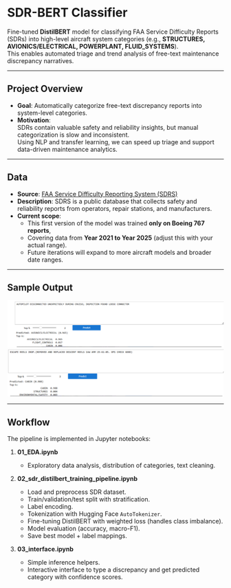 # SDR-BERT Classifier

Fine-tuned **DistilBERT** model for classifying FAA Service Difficulty Reports (SDRs) into high-level aircraft system categories (e.g., **STRUCTURES, AVIONICS/ELECTRICAL, POWERPLANT, FLUID_SYSTEMS**).  
This enables automated triage and trend analysis of free-text maintenance discrepancy narratives.

---

## Project Overview
- **Goal**: Automatically categorize free-text discrepancy reports into system-level categories.
- **Motivation**:  
  SDRs contain valuable safety and reliability insights, but manual categorization is slow and inconsistent.  
  Using NLP and transfer learning, we can speed up triage and support data-driven maintenance analytics.

---

## Data
- **Source**: [FAA Service Difficulty Reporting System (SDRS)](https://sdrs.faa.gov/Query.aspx)  
- **Description**: SDRS is a public database that collects safety and reliability reports from operators, repair stations, and manufacturers.  
- **Current scope**:  
  - This first version of the model was trained **only on Boeing 767 reports**,  
  - Covering data from **Year 2021 to Year 2025** (adjust this with your actual range).  
  - Future iterations will expand to more aircraft models and broader date ranges.

---

## Sample Output
![Interface Screenshot](Screenshot/Screenshot1.png)
![Interface Screenshot](Screenshot/Screenshot2.png)

---

## Workflow
The pipeline is implemented in Jupyter notebooks:

1. **01_EDA.ipynb**  
   - Exploratory data analysis, distribution of categories, text cleaning.

2. **02_sdr_distilbert_training_pipeline.ipynb**  
   - Load and preprocess SDR dataset.  
   - Train/validation/test split with stratification.  
   - Label encoding.  
   - Tokenization with Hugging Face `AutoTokenizer`.  
   - Fine-tuning DistilBERT with weighted loss (handles class imbalance).  
   - Model evaluation (accuracy, macro-F1).  
   - Save best model + label mappings.

3. **03_interface.ipynb**  
   - Simple inference helpers.  
   - Interactive interface to type a discrepancy and get predicted category with confidence scores.

